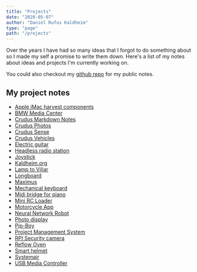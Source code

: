 ```yaml
---
title: "Projects"
date: "2020-05-07"
author: "Daniel Rufus Kaldheim"
type: "page"
path: "/projects"
---
```


Over the years I have had so many ideas that I forgot to do something about so I made my self a promise to write them down.
Here's a list of my notes about ideas and projects I'm currently working on.

You could also checkout my [github repo](https://github.com/danielkaldheim/my-public-notes) for my public notes.

## My project notes

- [Apple iMac harvest components](/projects/apple-imac-harvest-components)
- [BMW Media Center](/projects/bmw-media-center)
- [Crudus Markdown Notes](/projects/crudus-markdown-notes)
- [Crudus Photos](/projects/crudus-photos)
- [Crudus Sense](/projects/crudus-sense)
- [Crudus Vehicles](/projects/crudus-vehicles)
- [Electric guitar](/projects/electric-guitar)
- [Headless radio station](/projects/headless-radio-station)
- [Joystick](/projects/joystick)
- [Kaldheim.org](/projects/kaldheim-org)
- [Lamp to Viljar](/projects/lamp-to-viljar)
- [Longboard](/projects/longboard)
- [Maximus](/projects/maximus)
- [Mechanical keyboard](/projects/mechanical-keyboard)
- [Midi bridge for piano](/projects/midi-bridge-for-piano)
- [Mini RC Loader](/projects/mini-rc-loader)
- [Motorcycle App](/projects/motorcycle-app)
- [Neural Network Robot](/projects/neural-network-robot)
- [Photo display](/projects/photo-display)
- [Pip-Boy](/projects/pip-boy)
- [Project Management System](/projects/project-management-system)
- [RPI Security camera](/projects/rpi-security-camera)
- [Reflow Oven](/projects/reflow-oven)
- [Smart helmet](/projects/smart-helmet)
- [Systemair](/projects/systemair)
- [USB Media Controller](/projects/usb-media-controller)
